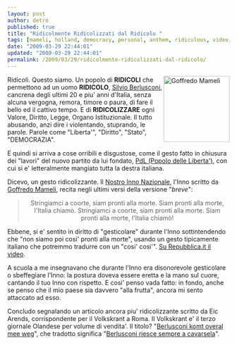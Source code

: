 ```yaml
---
layout: post
author: detro
published: true
title: "Ridicolmente Ridicolizzati dal Ridicolo "
tags: [mameli, holland, democracy, personal, anthem, ridiculous, video, news-and-politics, article, party, berlusconi, italian]
date: "2009-03-29 22:44:01"
updated: "2009-03-29 22:44:01"
permalink: /2009/03/29/ridicolmente-ridicolizzati-dal-ridicolo/
---
```


<img src="http://upload.wikimedia.org/wikipedia/commons/thumb/8/8e/Goffredo_mameli.jpg/220px-Goffredo_mameli.jpg" alt="Goffredo Mameli" align="right" width="150" />Ridicoli.
Questo siamo.
Un popolo di <strong>RIDICOLI</strong> che permettono ad un uomo <strong>RIDICOLO</strong>, <a href="http://en.wikipedia.org/wiki/Silvio_Berlusconi">Silvio Berlusconi</a>, cancrena degli ultimi 20 e piu' anni d'Italia, senza alcuna vergogna, remora, timore o paura, di fare il bello ed il cattivo tempo. E di <strong>RIDICOLIZZARE</strong> ogni Valore, Diritto, Legge, Organo Istituzionale.
Il tutto abusando, anzi dire i violentando, stuprando, le parole. Parole come "Liberta'", "Diritto", "Stato", "DEMOCRAZIA".

E quindi si arriva a cose orribili e disgustose, come il gesto fatto in chiusura dei "lavori" del nuovo partito da lui fondato, <a href="http://it.wikipedia.org/wiki/Il_Popolo_della_Libertà">PdL (Popolo delle Liberta')</a>, con cui si e' letteralmente mangiato tutta la destra italiana.

<!--more-->
Dicevo, un gesto ridicolizzante. Il <a href="http://it.wikipedia.org/wiki/Inno_di_Mameli">Nostro Inno Nazionale</a>, l'Inno scritto da <a href="http://it.wikipedia.org/wiki/Goffredo_Mameli">Goffredo Mameli</a>, recita negli ultimi versi della versione "<em>breve</em>":
<blockquote>
<div align="center">
Stringiamci a coorte,
siam pronti alla morte.
Siam pronti alla morte,
l'Italia chiamò.
Stringiamci a coorte,
siam pronti alla morte.
Siam pronti alla morte,
l'Italia chiamò!
</div>
</blockquote>
Ebbene, si e' sentito in diritto di "gesticolare" durante l'Inno sottintendendo che "non siamo poi cosi' pronti alla morte", usando un gesto tipicamente italiano che potremmo tradurre con un "cosi' cosi'". <a href="http://tv.repubblica.it/dossier/congresso-pdl-2009/pronti-alla-morte-cosi-cosi/31147?video">Su Repubblica.it il video</a>.

A scuola a me insegnavano che durante l'Inno era disonorevole gesticolare o sbeffegiare l'Inno: la postura doveva essere eretta e la mano sul cuore, cantando il tuo Inno con rispetto. E cosi' penso vada fatto: in fondo, anche se penso che il mio paese sia davvero "alla frutta", ancora mi sento attaccato ad esso.

Concludo segnalando un articolo ancora piu' ridicolizzante scritto da Eic Arends, corrispondente per il Volkskrant a Roma. Il Volkskrant e' il terzo giornale Olandese per volume di vendita'. Il titolo? "<a href="http://extra.volkskrant.nl/opinie/artikel/show/id/3034/Berlusconi_komt_overal_mee_weg">Berlusconi komt overal mee weg</a>", che tradotto significa "<a href="http://italiadallestero.info/archives/4285">Berlusconi riesce sempre a cavarsela</a>".
